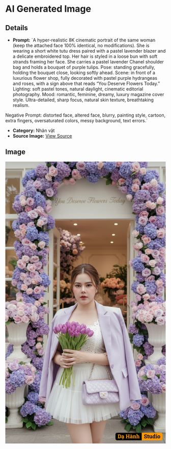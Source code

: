 # AI Generated Image

## Details
- **Prompt:** `A hyper-realistic 8K cinematic portrait of the same woman (keep the attached face 100% identical, no modifications).
She is wearing a short white tutu dress paired with a pastel lavender blazer and a delicate embroidered top. Her hair is styled in a loose bun with soft strands framing her face. She carries a pastel lavender Chanel shoulder bag and holds a bouquet of purple tulips.
Pose: standing gracefully, holding the bouquet close, looking softly ahead.
Scene: in front of a luxurious flower shop, fully decorated with pastel purple hydrangeas and roses, with a sign above that reads “You Deserve Flowers Today.”
Lighting: soft pastel tones, natural daylight, cinematic editorial photography.
Mood: romantic, feminine, dreamy, luxury magazine cover style.
Ultra-detailed, sharp focus, natural skin texture, breathtaking realism.

Negative Prompt: distorted face, altered face, blurry, painting style, cartoon, extra fingers, oversaturated colors, messy background, text errors.`
- **Category:** Nhân vật
- **Source Image:** [View Source](https://raw.githubusercontent.com/lenzcomvth/ImageLibrary/main/Female.png)

## Image
![AI Generated Image](./image-2025-10-03T12-07-23-153Z.png)